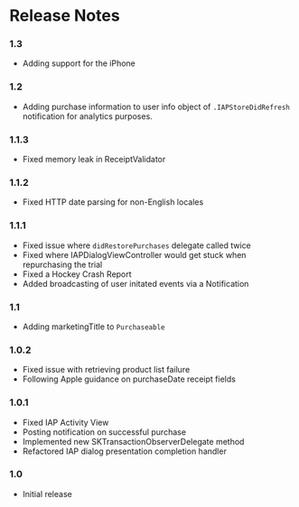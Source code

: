 # Release Notes

### 1.3
* Adding support for the iPhone

### 1.2
* Adding purchase information to user info object of `.IAPStoreDidRefresh` notification for analytics purposes.

### 1.1.3
* Fixed memory leak in ReceiptValidator

### 1.1.2
* Fixed HTTP date parsing for non-English locales

### 1.1.1
* Fixed issue where `didRestorePurchases` delegate called twice
* Fixed where IAPDialogViewController would get stuck when repurchasing the trial
* Fixed a Hockey Crash Report
* Added broadcasting of user initated events via a Notification

### 1.1
* Adding marketingTitle to `Purchaseable`


### 1.0.2
* Fixed issue with retrieving product list failure
* Following Apple guidance on purchaseDate receipt fields

### 1.0.1
* Fixed IAP Activity View
* Posting notification on successful purchase
* Implemented new SKTransactionObserverDelegate method
* Refactored IAP dialog presentation completion handler

### 1.0
* Initial release

